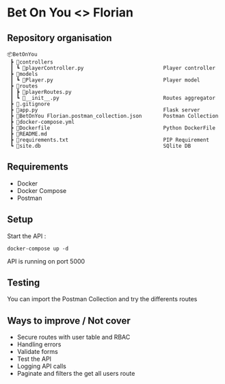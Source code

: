 # Bet On You <> Florian

## Repository organisation

```
📦BetOnYou
 ┣ 📂controllers
 ┃ ┗ 📜playerController.py                          Player controller
 ┣ 📂models
 ┃ ┗ 📜Player.py                                    Player model
 ┣ 📂routes
 ┃ ┣ 📜playerRoutes.py
 ┃ ┗ 📜__init__.py                                  Routes aggregator
 ┣ 📜.gitignore
 ┣ 📜app.py                                         Flask server
 ┣ 📜BetOnYou Florian.postman_collection.json       Postman Collection
 ┣ 📜docker-compose.yml
 ┣ 📜Dockerfile                                     Python DockerFile
 ┣ 📜README.md
 ┣ 📜requirements.txt                               PIP Requirement
 ┗ 📜site.db                                        SQlite DB
```

## Requirements

- Docker
- Docker Compose
- Postman

## Setup

Start the API :

```
docker-compose up -d
```

API is running on port 5000

## Testing

You can import the Postman Collection and try the differents routes

## Ways to improve / Not cover

- Secure routes with user table and RBAC
- Handling errors
- Validate forms
- Test the API
- Logging API calls
- Paginate and filters the get all users route
